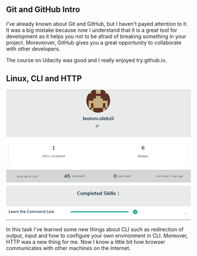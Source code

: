 ## Git and GitHub Intro 

I've already known about Git and GitHub, but I haven't payed attention to it. It was a big mistake because now I understand that it is a great tool for development as it helps you not to be afraid of breaking something in your project. Moreveover, GitHub gives you a great opportunity to collaborate with other developers.

The course on Udacity was good and I really enjoyed try.github.io.

## Linux, CLI and HTTP

![screenshot](task_linux_cli/Screenshot_1.png)

In this task I've learned some new things about CLI such as redirection of output, input and how to configure your own environment in CLI. Moreover, HTTP was a new thing for me. Now I know a little bit how browser communicates with other machines on the Internet.